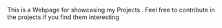 This is a Webpage for showcasing my Projects . Feel free to contribute in the projects if you find them interesting